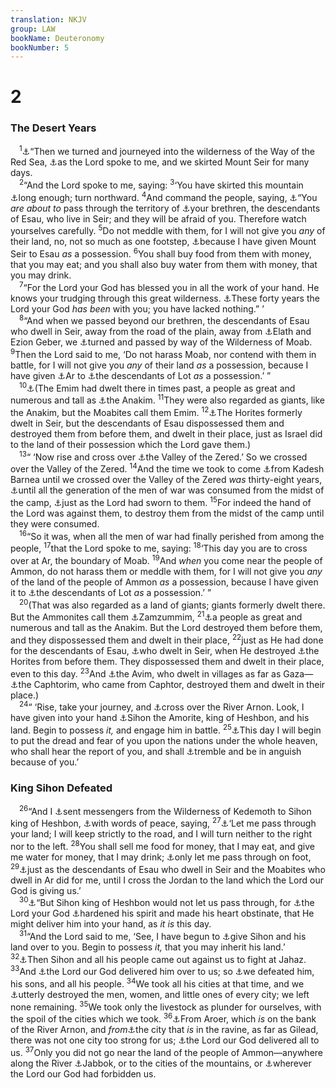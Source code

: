 ```yaml
---
translation: NKJV
group: LAW
bookName: Deuteronomy 
bookNumber: 5
---
```


<div class="title"><h1>2</h1><h3>The Desert Years</h3></div>
<span class="verse phu_2_1"> <sup>1</sup><a data-toggle="tooltip" data-placement="bottom" title="Deut. 1:40">⚓</a>“Then we turned and journeyed into the wilderness of the Way of the Red Sea, <a data-toggle="tooltip" data-placement="bottom" title="Num. 14:25">⚓</a>as the Lord spoke to me, and we skirted Mount Seir for many days.<br/></span>
<span class="verse phu_2_2"> <sup>2</sup>“And the Lord spoke to me, saying: </span>
<span class="verse phu_2_3"><sup>3</sup>‘You have skirted this mountain <a data-toggle="tooltip" data-placement="bottom" title="Deut. 2:7, 14">⚓</a>long enough; turn northward. </span>
<span class="verse phu_2_4"><sup>4</sup>And command the people, saying, <a data-toggle="tooltip" data-placement="bottom" title="Num. 20:14–21">⚓</a>“You <i>are</i> <i>about</i> <i>to</i> pass through the territory of <a data-toggle="tooltip" data-placement="bottom" title="Deut. 23:7">⚓</a>your brethren, the descendants of Esau, who live in Seir; and they will be afraid of you. Therefore watch yourselves carefully. </span>
<span class="verse phu_2_5"><sup>5</sup>Do not meddle with them, for I will not give you <i>any</i> of their land, no, not so much as one footstep, <a data-toggle="tooltip" data-placement="bottom" title="Gen. 36:8; Josh. 24:4">⚓</a>because I have given Mount Seir to Esau <i>as</i> a possession. </span>
<span class="verse phu_2_6"><sup>6</sup>You shall buy food from them with money, that you may eat; and you shall also buy water from them with money, that you may drink.<br/></span>
<span class="verse phu_2_7"> <sup>7</sup>“For the Lord your God has blessed you in all the work of your hand. He knows your trudging through this great wilderness. <a data-toggle="tooltip" data-placement="bottom" title="Deut. 8:2–4; (Matt. 6:8, 32)">⚓</a>These forty years the Lord your God <i>has</i> <i>been</i> with you; you have lacked nothing.” ’<br/></span>
<span class="verse phu_2_8"> <sup>8</sup>“And when we passed beyond our brethren, the descendants of Esau who dwell in Seir, away from the road of the plain, away from <a data-toggle="tooltip" data-placement="bottom" title="Judg. 11:18; 1 Kin. 9:26">⚓</a>Elath and Ezion Geber, we <a data-toggle="tooltip" data-placement="bottom" title="Num. 21:4">⚓</a>turned and passed by way of the Wilderness of Moab. </span>
<span class="verse phu_2_9"><sup>9</sup>Then the Lord said to me, ‘Do not harass Moab, nor contend with them in battle, for I will not give you <i>any</i> of their land <i>as</i> a possession, because I have given <a data-toggle="tooltip" data-placement="bottom" title="Num. 21:15, 28; Deut. 2:18, 29">⚓</a>Ar to <a data-toggle="tooltip" data-placement="bottom" title="Gen. 19:36–38">⚓</a>the descendants of Lot <i>as</i> a possession.’ ”<br/></span>
<span class="verse phu_2_10"> <sup>10</sup><a data-toggle="tooltip" data-placement="bottom" title="Gen. 14:5">⚓</a>(The Emim had dwelt there in times past, a people as great and numerous and tall as <a data-toggle="tooltip" data-placement="bottom" title="Num. 13:22, 33; Deut. 9:2">⚓</a>the Anakim. </span>
<span class="verse phu_2_11"><sup>11</sup>They were also regarded as giants, like the Anakim, but the Moabites call them Emim. </span>
<span class="verse phu_2_12"><sup>12</sup><a data-toggle="tooltip" data-placement="bottom" title="Gen. 14:6; 36:20; Deut. 2:22">⚓</a>The Horites formerly dwelt in Seir, but the descendants of Esau dispossessed them and destroyed them from before them, and dwelt in their place, just as Israel did to the land of their possession which the Lord gave them.)<br/></span>
<span class="verse phu_2_13"> <sup>13</sup>“ ‘Now rise and cross over <a data-toggle="tooltip" data-placement="bottom" title="Num. 21:12">⚓</a>the Valley of the Zered.’ So we crossed over the Valley of the Zered. </span>
<span class="verse phu_2_14"><sup>14</sup>And the time we took to come <a data-toggle="tooltip" data-placement="bottom" title="Num. 13:26">⚓</a>from Kadesh Barnea until we crossed over the Valley of the Zered <i>was</i> thirty-eight years, <a data-toggle="tooltip" data-placement="bottom" title="Num. 14:33; 26:64; Deut. 1:34, 35">⚓</a>until all the generation of the men of war was consumed from the midst of the camp, <a data-toggle="tooltip" data-placement="bottom" title="Num. 14:35; Ezek. 20:15">⚓</a>just as the Lord had sworn to them. </span>
<span class="verse phu_2_15"><sup>15</sup>For indeed the hand of the Lord was against them, to destroy them from the midst of the camp until they were consumed.<br/></span>
<span class="verse phu_2_16"> <sup>16</sup>“So it was, when all the men of war had finally perished from among the people, </span>
<span class="verse phu_2_17"><sup>17</sup>that the Lord spoke to me, saying: </span>
<span class="verse phu_2_18"><sup>18</sup>‘This day you are to cross over at Ar, the boundary of Moab. </span>
<span class="verse phu_2_19"><sup>19</sup>And <i>when</i> you come near the people of Ammon, do not harass them or meddle with them, for I will not give you <i>any</i> of the land of the people of Ammon <i>as</i> a possession, because I have given it to <a data-toggle="tooltip" data-placement="bottom" title="Gen. 19:38; Num. 21:24">⚓</a>the descendants of Lot <i>as</i> a possession.’ ”<br/></span>
<span class="verse phu_2_20"> <sup>20</sup>(That was also regarded as a land of giants; giants formerly dwelt there. But the Ammonites call them <a data-toggle="tooltip" data-placement="bottom" title="Gen. 14:5">⚓</a>Zamzummim, </span>
<span class="verse phu_2_21"><sup>21</sup><a data-toggle="tooltip" data-placement="bottom" title="Deut. 2:10">⚓</a>a people as great and numerous and tall as the Anakim. But the Lord destroyed them before them, and they dispossessed them and dwelt in their place, </span>
<span class="verse phu_2_22"><sup>22</sup>just as He had done for the descendants of Esau, <a data-toggle="tooltip" data-placement="bottom" title="Gen. 36:8; Deut. 2:5">⚓</a>who dwelt in Seir, when He destroyed <a data-toggle="tooltip" data-placement="bottom" title="Gen. 14:6; 36:20–30">⚓</a>the Horites from before them. They dispossessed them and dwelt in their place, even to this day. </span>
<span class="verse phu_2_23"><sup>23</sup>And <a data-toggle="tooltip" data-placement="bottom" title="Josh. 13:3">⚓</a>the Avim, who dwelt in villages as far as Gaza—<a data-toggle="tooltip" data-placement="bottom" title="Gen. 10:14; 1 Chr. 1:12; Jer. 47:4; Amos 9:7">⚓</a>the Caphtorim, who came from Caphtor, destroyed them and dwelt in their place.)<br/></span>
<span class="verse phu_2_24"> <sup>24</sup>“ ‘Rise, take your journey, and <a data-toggle="tooltip" data-placement="bottom" title="Num. 21:13, 14; Judg. 11:18">⚓</a>cross over the River Arnon. Look, I have given into your hand <a data-toggle="tooltip" data-placement="bottom" title="Deut. 1:4">⚓</a>Sihon the Amorite, king of Heshbon, and his land. Begin to possess <i>it,</i> and engage him in battle. </span>
<span class="verse phu_2_25"><sup>25</sup><a data-toggle="tooltip" data-placement="bottom" title="Ex. 23:27; Deut. 11:25; Josh. 2:9">⚓</a>This day I will begin to put the dread and fear of you upon the nations under the whole heaven, who shall hear the report of you, and shall <a data-toggle="tooltip" data-placement="bottom" title="Ex. 15:14–16">⚓</a>tremble and be in anguish because of you.’<br/></span>
<div class="title"><h3>King Sihon Defeated</h3></div>
<span class="verse phu_2_26"> <sup>26</sup>“And I <a data-toggle="tooltip" data-placement="bottom" title="Num. 21:21–32; Deut. 1:4; Judg. 11:19–21">⚓</a>sent messengers from the Wilderness of Kedemoth to Sihon king of Heshbon, <a data-toggle="tooltip" data-placement="bottom" title="Deut. 20:10">⚓</a>with words of peace, saying, </span>
<span class="verse phu_2_27"><sup>27</sup><a data-toggle="tooltip" data-placement="bottom" title="Num. 21:21, 22; Judg. 11:19">⚓</a>‘Let me pass through your land; I will keep strictly to the road, and I will turn neither to the right nor to the left. </span>
<span class="verse phu_2_28"><sup>28</sup>You shall sell me food for money, that I may eat, and give me water for money, that I may drink; <a data-toggle="tooltip" data-placement="bottom" title="Num. 20:19">⚓</a>only let me pass through on foot, </span>
<span class="verse phu_2_29"><sup>29</sup><a data-toggle="tooltip" data-placement="bottom" title="Num. 20:18; Deut. 23:3, 4; Judg. 11:17">⚓</a>just as the descendants of Esau who dwell in Seir and the Moabites who dwell in Ar did for me, until I cross the Jordan to the land which the Lord our God is giving us.’<br/></span>
<span class="verse phu_2_30"> <sup>30</sup><a data-toggle="tooltip" data-placement="bottom" title="Num. 21:23">⚓</a>“But Sihon king of Heshbon would not let us pass through, for <a data-toggle="tooltip" data-placement="bottom" title="Josh. 11:20">⚓</a>the Lord your God <a data-toggle="tooltip" data-placement="bottom" title="Ex. 4:21">⚓</a>hardened his spirit and made his heart obstinate, that He might deliver him into your hand, as <i>it</i> <i>is</i> this day.<br/></span>
<span class="verse phu_2_31"> <sup>31</sup>“And the Lord said to me, ‘See, I have begun to <a data-toggle="tooltip" data-placement="bottom" title="Deut. 1:3, 8">⚓</a>give Sihon and his land over to you. Begin to possess <i>it,</i> that you may inherit his land.’ </span>
<span class="verse phu_2_32"><sup>32</sup><a data-toggle="tooltip" data-placement="bottom" title="Num. 21:23">⚓</a>Then Sihon and all his people came out against us to fight at Jahaz. </span>
<span class="verse phu_2_33"><sup>33</sup>And <a data-toggle="tooltip" data-placement="bottom" title="Ex. 23:31; Deut. 7:2">⚓</a>the Lord our God delivered him over to us; so <a data-toggle="tooltip" data-placement="bottom" title="Num. 21:24">⚓</a>we defeated him, his sons, and all his people. </span>
<span class="verse phu_2_34"><sup>34</sup>We took all his cities at that time, and we <a data-toggle="tooltip" data-placement="bottom" title="Lev. 27:28">⚓</a>utterly destroyed the men, women, and little ones of every city; we left none remaining. </span>
<span class="verse phu_2_35"><sup>35</sup>We took only the livestock as plunder for ourselves, with the spoil of the cities which we took. </span>
<span class="verse phu_2_36"><sup>36</sup><a data-toggle="tooltip" data-placement="bottom" title="Deut. 3:12; 4:48; Josh. 13:9">⚓</a>From Aroer, which <i>is</i> on the bank of the River Arnon, and <i>from</i><a data-toggle="tooltip" data-placement="bottom" title="Josh. 13:9, 16">⚓</a>the city that <i>is</i> in the ravine, as far as Gilead, there was not one city too strong for us; <a data-toggle="tooltip" data-placement="bottom" title="Ps. 44:3">⚓</a>the Lord our God delivered all to us. </span>
<span class="verse phu_2_37"><sup>37</sup>Only you did not go near the land of the people of Ammon—anywhere along the River <a data-toggle="tooltip" data-placement="bottom" title="Gen. 32:22; Num. 21:24; Deut. 3:16">⚓</a>Jabbok, or to the cities of the mountains, or <a data-toggle="tooltip" data-placement="bottom" title="Deut. 2:5, 9, 19">⚓</a>wherever the Lord our God had forbidden us.<br/></span>
